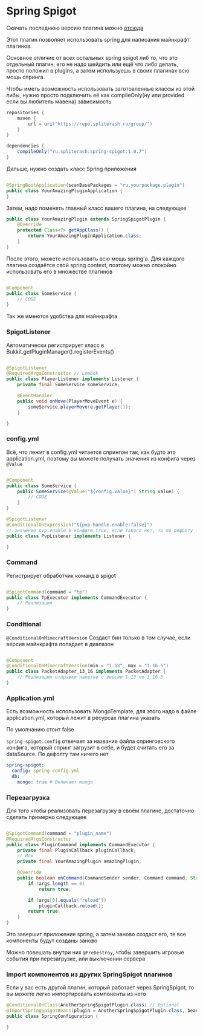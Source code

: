 # Spring Spigot

Скачать последнюю версию плагина
можно [отсюда](https://jenkins.spliterash.ru/job/public/job/SpringSpigot/)

Этот плагин позволяет использовать spring для написания майнкрафт плагинов.

Основное отличие от всех остальных spring spigot либ то, что это отдельный плагин, его не надо шейдить или ещё что либо
делать, просто положил в plugins, а затем используешь в своих плагинах всю мощь спринга.

Чтобы иметь возможность использовать заготовленные классы из этой либы, нужно просто подключить её как compileOnly(ну
или provided если вы любитель мавена) зависимость

```groovy
repositories {
    maven {
        url = uri("https://repo.spliterash.ru/group/")
    }
}

dependencies {
    compileOnly("ru.spliterash:spring-spigot:1.0.7")
}
```

Дальше, нужно создать класс Spring приложения

```java

@SpringBootApplication(scanBasePackages = "ru.yourpackage.plugin")
public class YourAmazingPluginApplication {
}
```

Затем, надо поменять главный класс вашего плагина, на следующее

```java
public class YourAmazingPlugin extends SpringSpigotPlugin {
    @Override
    protected Class<?> getAppClass() {
        return YourAmazingPluginApplication.class;
    }
}
```

После этого, можете использовать всю мощь spring'а. Для каждого плагина создаётся свой spring context, поэтому можно
спокойно использовать его в множестве плагинов

```java

@Component
public class SomeService {
    // CODE
}
```

Так же имеются удобства для майнкрафта

### SpigotListener

Автоматически регистрирует класс в Bukkit.getPluginManager().registerEvents()

```java

@SpigotListener
@RequiredArgsConstructor // Lombok
public class PlayerListener implements Listener {
    private final SomeService someService;

    @EventHandler
    public void onMove(PlayerMoveEvent e) {
        someService.playerMove(e.getPlayer());
    }

}
```

### config.yml

Всё, что лежит в config.yml читается спрингом так, как будто это application.yml, поэтому вы можете получать значения из
конфига через `@Value`

```java

@Component
public class SomeService {
    public SomeService(@Value("${config.value}") String value) {
        // CODE
    }
}

@SpigotListener
@ConditionalOnExpression("${pvp-handle.enable:false}")
// значение pvp.enable в конфиге true, если такого нет, то по дефолту false
public class PvpListener implements Listener {

}
```

### Command

Регистрирует обработчик команд в spigot

```java

@SpigotCommand(command = "tp")
public class TpExecutor implements CommandExecutor {
    // Реализация
}
```

### Conditional

`@ConditionalOnMinecraftVersion` Создаст бин только в том случае, если версия майнкрафта попадает в диапазон

```java

@Component
@ConditionalOnMinecraftVersion(min = "1.13", max = "1.16.5")
public class PacketAdapter_13_16 implements PacketAdapter {
    // Реализация отправки пакетов с версии 1.13 по 1.16.5
}
```

### Application.yml

Есть возможность использовать MongoTemplate, для этого надо в файле application.yml, который лежит в
ресурсах плагина указать

По умолчанию стоит false

`spring-spigot.config` отвечает за название файла спринговского конфига, который спринг загрузит в себе, и будет считать
его за dataSource. По дефолту там ничего нет
```yaml
spring-spigot:
  config: spring-config.yml
  db:
    mongo: true # Включает mongo
```

### Перезагрузка

Для того чтобы реализовать перезагрузку в своём плагине, достаточно сделать примерно следующее

```java

@SpigotCommand(command = "plugin_name")
@RequiredArgsConstructor
public class PluginCommand implements CommandExecutor {
    private final PluginCallback pluginCallback;
    // Или
    private final YourAmazingPlugin amazingPlugin;

    @Override
    public boolean onCommand(CommandSender sender, Command command, String label, String[] args) {
        if (args.length == 0)
            return true;

        if (args[0].equals("reload"))
            pluginCallback.reload();
        return true;
    }
}
```

Это завершит приложение spring, а затем заново создаст его, те все компоненты будут созданы заново

Можно повешать внутри них `@PreDestroy`, чтобы завершить игровые события при перезагрузке, или выключении сервера

### Import компонентов из других SpringSpigot плагинов

Если у вас есть другой плагин, который работает через SpringSpigot, то вы можете легко импортировать компоненты из него


```java
@ConditionalOnClass(AnotherSpringSpigotPlugin.class) // Optional
@ImportSpringSpigotBeans(plugin = AnotherSpringSpigotPlugin.class, beans = {AnotherPluginBean1.class, AnotherPluginBean2.class})
public class SpringConfiguration {

}
```
